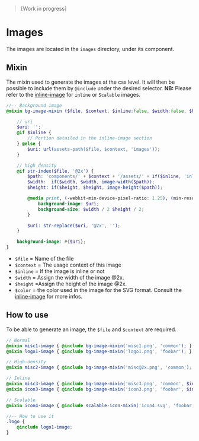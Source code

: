 > [Work in progress]

# Images
The images are located in the `images` directory, under its component.

## Mixin
The mixin used to generate the images at the css level. It will then be possible to include them by `@include` under the desired selector.
**NB:** Please refer to the [inline-image](inline-image.md) for `inline` or `Scalable` images.

```scss
//-- Background image
@mixin bg-image-mixin ($file, $context, $inline:false, $width:false, $height:false, $color:false) {

	// uri
	$uri: '';
	@if $inline {
		// Portion detailed in the inline-image section
	} @else {
		$uri: url(assets-path($file, $context, 'images'));
	}

	// high density
	@if str-index($file, '@2x') {
		$path: 'components/' + $context + '/assets/' + if($inline, 'inline-', '') + 'images/' + $file;
		$width:  if($width, $width, image-width($path));
		$height: if($height, $height, image-height($path));

		@media print, (-webkit-min-device-pixel-ratio: 1.25), (min-resolution: 1.25dppx), (min-resolution: 120dpi) {
			background-image: $uri;
			background-size: $width / 2 $height / 2;
		}

		$uri: str-replace($uri, '@2x', '');
	}

	background-image: #{$uri};
}
```
- `$file` = Name of the file
- `$context` = The usage context of this image
- `$inline` = If the image is inline or not
- `$width` = Assign the width of the image @2x.
- `$height` =Assign the height of the image @2x.
- `$color` = the color used in the image for the SVG format. Consult the [inline-image](inline-image.md) for more infos.

## How to use
To be able to generate an image, the `$file` and `$context` are required.
```scss
// Normal
@mixin misc1-image { @include bg-image-mixin('misc1.png', 'common'); }
@mixin logo1-image { @include bg-image-mixin('logo1.png', 'foobar'); }

// High-density
@mixin misc2-image { @include bg-image-mixin('misc@2x.png', 'common'); }

// Inline
@mixin misc3-image { @include bg-image-mixin('misc3.png', 'common', $inline:true); }
@mixin icon3-image { @include bg-image-mixin('icon3.png', 'foobar', $inline:true); }

// Scalable
@mixin icon4-image { @include scalable-icon-mixin('icon4.svg', 'foobar'); }

//-- How to use it
.logo {
	@include logo1-image;
}
```
